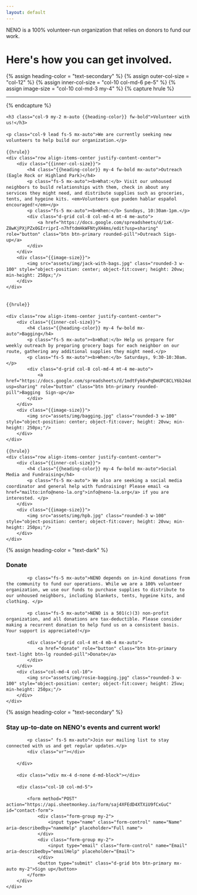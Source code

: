 ```yaml
---
layout: default
---
```

<div class="p-5 bg-dark rounded-3 text-light">
	<div class="container-fluid py-md-5 py-3">
		<p class="neno-blurb">NENO is a 100% volunteer-run organization that relies on donors to fund our work.</p>
		<h1 class="display-5 fw-bold mb-0">Here's how you can get involved.</h1>
	</div>
</div>

{% assign heading-color = "text-secondary" %}
{% assign outer-col-size = "col-12" %}
{% assign inner-col-size = "col-10 col-md-6 pe-5" %}
{% assign image-size = "col-10 col-md-3 my-4" %}
{% capture hrule %}
	<hr class='col-9 mx-auto my-4' />
{% endcapture %}
<div class="{{outer-col-size}} py-2 mx-auto mt-4">

	<h3 class="col-9 my-2 m-auto {{heading-color}} fw-bold">Volunteer with us!</h3>

	<p class="col-9 lead fs-5 mx-auto">We are currently seeking new volunteers to help build our organization.</p>

	{{hrule}}
	<div class="row align-items-center justify-content-center">
		<div class="{{inner-col-size}}">
			<h4 class="{{heading-color}} my-4 fw-bold mx-auto">Outreach (Eagle Rock or Highland Park)</h4>
			<p class="fs-5 mx-auto"><b>What:</b> Visit our unhoused neighbors to build relationships with them, check in about any services they might need, and distribute supplies such as groceries, tents, and hygeine kits. <em>Volunteers que pueden hablar español encouraged!</em></p>
			<p class="fs-5 mx-auto"><b>When:</b> Sundays, 10:30am-1pm.</p>
			<div class="d-grid col-8 col-md-4 mt-4 me-auto">
	         	<a href="https://docs.google.com/spreadsheets/d/1xK-Z8wKjPXjPZx0GIrriprI-n7hftdmHkWFNtyXH4ms/edit?usp=sharing" role="button" class="btn btn-primary rounded-pill">Outreach Sign-up</a>
	        </div>
		</div>
		<div class="{{image-size}}">
			<img src="assets/img/jack-with-bags.jpg" class="rounded-3 w-100" style="object-position: center; object-fit:cover; height: 20vw; min-height: 250px;"/>
		</div>
	</div>


	{{hrule}}

	<div class="row align-items-center justify-content-center">
		<div class="{{inner-col-size}}">
			<h4 class="{{heading-color}} my-4 fw-bold mx-auto">Bagging</h4>
			<p class="fs-5 mx-auto"><b>What:</b> Help us prepare for weekly outreach by preparing grocery bags for each neighbor on our route, gathering any additional supplies they might need.</p>
			<p class="fs-5 mx-auto"><b>When:</b> Saturdays, 9:30-10:30am.</p>
			<div class="d-grid col-8 col-md-4 mt-4 me-auto">
	         	<a href="https://docs.google.com/spreadsheets/d/1mdtFyk6vPqDmUPC8CLY6b24oUKizMSfkURYSpGFo7Qo/edit?usp=sharing" role="button" class="btn btn-primary rounded-pill">Bagging  Sign-up</a>
	        </div>
		</div>
		<div class="{{image-size}}">
			<img src="assets/img/bagging.jpg" class="rounded-3 w-100" style="object-position: center; object-fit:cover; height: 20vw; min-height: 250px;"/>
		</div>
	</div>

	{{hrule}}
	<div class="row align-items-center justify-content-center">
		<div class="{{inner-col-size}}">
			<h4 class="{{heading-color}} my-4 fw-bold mx-auto">Social Media and Fundraising</h4>
			<p class="fs-5 mx-auto"> We also are seeking a social media coordinator and general help with fundraising! Please email <a href="mailto:info@neno-la.org">info@neno-la.org</a> if you are interested. </p>
		</div>
		<div class="{{image-size}}">
			<img src="assets/img/hpb.jpg" class="rounded-3 w-100" style="object-position: center; object-fit:cover; height: 20vw; min-height: 250px;"/>
		</div>
	</div>

</div>

{% assign heading-color = "text-dark" %}

<div class="{{outer-col-size}} pt-4 pb-2 card-rounded mx-auto bg-accent">
	<div class="row align-items-center justify-content-center">
		<div class="{{inner-col-size}}">
			<h3 class="my-4 mx-auto {{heading-color}} text-bold">Donate</h3>

			<p class="fs-5 mx-auto">NENO depends on in-kind donations from the community to fund our operations. While we are a 100% volunteer organization, we use our funds to purchase supplies to distribute to our unhoused neighbors, including blankets, tents, hygeine kits, and clothing. </p>

			<p class="fs-5 mx-auto">NENO is a 501(c)(3) non-profit organization, and all donations are tax-deductible. Please consider making a recurrent donation to help fund us on a consistent basis. Your support is appreciated!</p>

			<div class="d-grid col-4 mt-4 mb-4 mx-auto">
	         	<a href="donate" role="button" class="btn btn-primary text-light btn-lg rounded-pill">Donate</a>
	        </div>
       	</div>
       	<div class="col-md-4 col-10">
			<img src="assets/img/rosie-bagging.jpg" class="rounded-3 w-100" style="object-position: center; object-fit:cover; height: 25vw; min-height: 250px;"/>
		</div>
   	</div>

</div>

{% assign heading-color = "text-secondary" %}

<div class="{{outer-col-size}} mx-auto" >
	<div class="row align-items-center justify-content-center h-100" style="min-height: 25vw;">
		<div class="col-10 col-md-5 text-center text-md-start">
			<h3 class="{{heading-color}} my-4 mx-auto text-bold">Stay up-to-date on NENO's events and current work!</h3>

			<p class=" fs-5 mx-auto">Join our mailing list to stay connected with us and get regular updates.</p>
			<div class="vr"></div>

		</div>

		<div class="vdiv mx-4 d-none d-md-block"></div>

		<div class="col-10 col-md-5">

			<form method="POST" action="https://api.sheetmonkey.io/form/saj4XFEdD4XTXiU9fCxGuC" id="contact-form">
		  		<div class="form-group my-2">
		    		<input type="name" class="form-control" name="Name" aria-describedby="nameHelp" placeholder="Full name">
		  		</div>
		  		<div class="form-group my-2">
		    		<input type="email" class="form-control" name="Email" aria-describedby="emailHelp" placeholder="Email">
		  		</div>
		  		<button type="submit" class="d-grid btn btn-primary mx-auto my-2">Sign up</button>
			</form>
		</div>
	</div>

</div>
